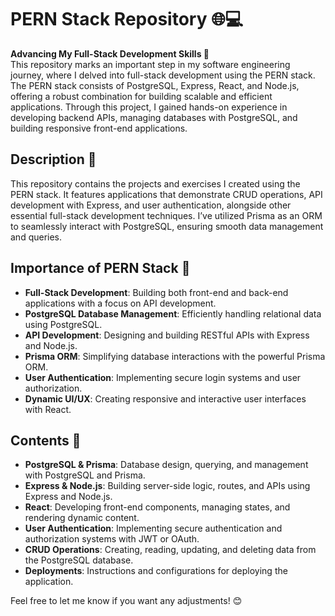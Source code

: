 # PERN Stack Repository 🌐💻  
**Advancing My Full-Stack Development Skills 🚀**  
This repository marks an important step in my software engineering journey, where I delved into full-stack development using the PERN stack. The PERN stack consists of PostgreSQL, Express, React, and Node.js, offering a robust combination for building scalable and efficient applications. Through this project, I gained hands-on experience in developing backend APIs, managing databases with PostgreSQL, and building responsive front-end applications.

## Description 📜  
This repository contains the projects and exercises I created using the PERN stack. It features applications that demonstrate CRUD operations, API development with Express, and user authentication, alongside other essential full-stack development techniques. I’ve utilized Prisma as an ORM to seamlessly interact with PostgreSQL, ensuring smooth data management and queries.

## Importance of PERN Stack 🌟  
- **Full-Stack Development**: Building both front-end and back-end applications with a focus on API development.  
- **PostgreSQL Database Management**: Efficiently handling relational data using PostgreSQL.  
- **API Development**: Designing and building RESTful APIs with Express and Node.js.  
- **Prisma ORM**: Simplifying database interactions with the powerful Prisma ORM.  
- **User Authentication**: Implementing secure login systems and user authorization.  
- **Dynamic UI/UX**: Creating responsive and interactive user interfaces with React.

## Contents 📂  
- **PostgreSQL & Prisma**: Database design, querying, and management with PostgreSQL and Prisma.  
- **Express & Node.js**: Building server-side logic, routes, and APIs using Express and Node.js.  
- **React**: Developing front-end components, managing states, and rendering dynamic content.  
- **User Authentication**: Implementing secure authentication and authorization systems with JWT or OAuth.  
- **CRUD Operations**: Creating, reading, updating, and deleting data from the PostgreSQL database.  
- **Deployments**: Instructions and configurations for deploying the application.

Feel free to let me know if you want any adjustments! 😊
